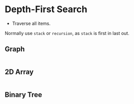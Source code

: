 # Depth-First Search

- Traverse all items.

Normally use `stack` or `recursion`, as `stack` is first in last out. 

## Graph

```java
```

## 2D Array

```java
```

## Binary Tree

```java
```